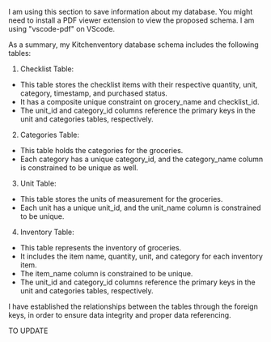 I am using this section to save information about my database. You might need to install a PDF viewer extension to view the proposed schema. I am using "vscode-pdf" on VScode.

As a summary, my Kitchenventory database schema includes the following tables:

1. Checklist Table: 
- This table stores the checklist items with their respective quantity, unit, category, timestamp, and purchased status. 
- It has a composite unique constraint on grocery_name and checklist_id. 
- The unit_id and category_id columns reference the primary keys in the unit and categories tables, respectively.

2. Categories Table: 
- This table holds the categories for the groceries. 
- Each category has a unique category_id, and the category_name column is constrained to be unique as well.

3. Unit Table: 
- This table stores the units of measurement for the groceries. 
- Each unit has a unique unit_id, and the unit_name column is constrained to be unique.

4. Inventory Table: 
- This table represents the inventory of groceries. 
- It includes the item name, quantity, unit, and category for each inventory item. 
- The item_name column is constrained to be unique. 
- The unit_id and category_id columns reference the primary keys in the unit and categories tables, respectively.

I have established the relationships between the tables through the foreign keys, in order to ensure data integrity and proper data referencing.


TO UPDATE